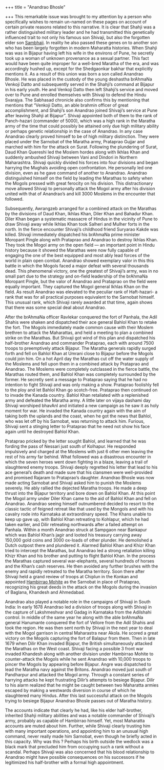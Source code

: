 +++
title = "Anandrao Bhosle"

+++
This remarkable issue was brought to my attention by a person who
specifically wishes to remain un-named on these pages on account of
certain private reasons related to this narrative. It is clear that
Shahji was a rather distinguished military leader and he had transmitted
this genetically influenced trait to not only his famous son Shivaji,
but also the forgotten elder son
[Sambhaji](http://manollasa.blogspot.com/2006/07/some-notes-on-shahji-and-sambhaji.html).
In reality he also passed these genes on to another son who has been
largely forgotten in modern Maharatta histories. When Shahji was was in
Bijapur having left his wife in the environs of Pune, he secretly took
up a woman of unknown provenance as a sexual partner. This fact would
have been quite improper for a well-bred Maratha of the era, and was
accordingly hushed up, except for the Shedgaonkar bakhar that explicitly
mentions it. As a result of this union was born a son called Anandrao
Bhosle. He was placed in the custody of the young deshastha brAhmaNa
Venkoji Datto and subsequently served in the Shahji’s command at Bijapur
in his early youth. He and Venkoji Datto then left Shahji’s service and
moved over to Pune and enrolled themselves with Shivaji to defend the
Hindu Svarajya. The Sabhasad chronicle also confirms this by mentioning
that mentions that “Venkoji Datto, an able brahmin officer of great
accomplishment, and Shahji’s son Anandrao joined Shivaji’s service at
Pune after leaving Shahji at Bijapur”. Shivaji appointed both of them to
the rank of Panch-hazari (commander of 5000), which was a high rank in
the Maratha army of the time that could possibly be attained only due
high military ability or perhaps genetic relationship in the case of
Anandrao. In any case Anandrao clearly proved himself to be of high
military distinction. They were placed under the Sarnobat of the Maratha
army, Prataprao Gujjar and marched with him for the attack on Surat.
Following the plundering of Surat, Daud Khan Quereshi led the Moslem
hordes along with Ikhlas Khan and suddenly ambushed Shivaji between Vani
and Dindori in Northern Maharashtra. Shivaji quickly divided his forces
into four divisions and began harrying the Mughals avoiding open
confrontation. He personally led one division, even as he gave command
of another to Anandrao. Anandrao distinguished himself on the field by
leading the Marathas to safety when the Mogols pressed with great
ferocity on his division. This distractionary move allowed Shivaji to
personally attack the Mogol army after his division united with that of
Anandrao’s and kill 3000 Moslems in the encounter that followed.

Subsequently, Awrangzeb arranged for a combined attack on the Marathas
by the divisions of Daud Khan, Ikhlas Khan, Diler Khan and Bahadur Khan.
Diler Khan began a systematic massacre of Hindus in the vicinity of Pune
to draw Shivaji away while Ikhlas Khan took Salheri and Mulher forts in
the north. In the fierce encounter Shivaji’s childhood friend Suryarao
Kakde was killed. Shivaji immediately dispatched his brAhmaNa prime
minister Moropant Pingle along with Prataprao and Anandrao to destroy
Ikhlas Khan. They took the Mogol army on the open field — an important
point in Hindu history because it showed the Marathas were now fully
capable of engaging the one of the best equipped and most ably lead
forces of the world in plain open combat. Anandrao showed exemplary
valor in this this battle in which the Mogols faced a major defeat with
several thousands dead. This phenomenal victory, one the greatest of
Shivaji’s army, was in no small part due to the strategy and on-field
leadership of the brAhmaNa Moropant Pingle, but the valor of Anandrao
and Prataprao on the field were equally important. They captured the
Mogol general Ikhlas Khan on the field. As result Anandrao was elevated
to the peculiar rank of Haft-hazari- a rank that was for all practical
purposes equivalent to the Sarnobat himself. This unusual rank, which
Shivaji rarely awarded at that time, again shows that there was some
special deal about Anandrao.

After the brAhmaNa officer Ravlekar conquered the fort of Panhala, the
Adil Shahis were shaken and dispatched their ace general Bahlol Khan to
retake the fort. The Mogols immediately made common cause with their
Moslem brethren to attack the Maharattas, and held a meeting to plan a
combined strike on the Marathas. But Shivaji got wind of this plan and
dispatched his half-brother Anandrao and commander Prataprao, each with
around 7500 troops to preemptively attack Bijapur. The Maratha generals
rapidly surged forth and fell on Bahlol Khan at Umrani close to Bijapur
before the Mogols could join him. On a hot April day the Marathas
cut off the water supply of the Moslems and fell upon them in a
combined attack by Prataprao and Anandrao. The Moslems were completely
outclassed in the fierce battle, the Marathas routed them, and Bahlol
Khan was completely surrounded by the former. He secretly sent a message
to Prataprao saying that he had no intention to fight Shivaji and was
only making a show. Prataprao foolishly fell to the ploy and let Bahlol
Khan go scotch-free. Prataprao then continued on to invade the Kanada
country. Bahlol Khan retaliated with a replenished army and defeated the
Maratha army. A little later on vijaya dashami day Shivaji worshiped
bhavAnI and initiated a new campaign as he saw it as holy moment for
war. He invaded the Kanada country again with the aim of taking both the
uplands and the coast, when he got the news that Bahlol, who was let off
by his Sarnobat, was returning to attack him. Furious, Shivaji sent a
stinging letter to Prataprao that he need not show his face again until
he destroyed Bahlol Khan.

Prataprao pricked by the letter sought Bahlol, and learned that he was
fording the pass of Nessari just south of Kolhapur. He responded
impulsively and charged at the Moslems with just 6 other men leaving the
rest of his army far behind. What followed was a disastrous encounter in
which the seven heroes went down fighting in a blaze, leaving a trail of
slaughtered enemy troops. Shivaji deeply regretted his letter that lead
to his ace general’s death and made sure that his clansmen were
well-provided and promised Rajaram to Prataprao’s daughter. Anandrao
Bhosle was now made acting Sarnobat and Shivaji asked him to punish the
Moslems severely. He ably rallied the dejected Maratha troops. He made a
deep thrust into the Bijapur territory and bore down on Bahlol Khan. At
this point the Mogol army under Diler Khan came to the aid of Bahlol
Khan and fell on Anandrao. Anandrao seeing himself outnumbered decided
to resort to the classic tactic of feigned retreat like that used by the
Mongols and with his cavalry rode into Karnataka at extraordinary speed.
The Khans unable to keep up gave up, with Bahlol Khan retreating to
Kohlapur, which he had taken earlier, and Dilir retreating northwards
after a failed attempt on Panhala. Within a month Anandrao struck at
Sampgaon near Bankapur which was Bahlol Khan’s jagir and looted his
treasury carrying away 150,000 gold coins and 3000 ox-loads of other
plunder. He demolished a Dutch outpost there and plundered it. Alarmed
Bahlol Khan and Khizr Khan tried to intercept the Marathas, but Anandrao
led a strong retaliation killing Khizr Khan and his brother and putting
to flight Bahlol Khan. In the process the Marathas captured several
war-elephants, several hundreds of horses and the Khan’s cash reserves.
He then avoided any further brushes with the enemy and rapidly retreated
to the Maratha territory. Soon there after Shivaji held a grand review
of troops at Chiplun in the Konkan and appointed [Hambirrao
Mohite](http://manollasa.blogspot.com/2004/06/death-of-hambirrao.html)
as the Sarnobat in place of Prataprao, recognizing his great deeds in
the attack on the Mogols during the invasion of Baglana, Khandesh and
Ahmedabad.

Anandrao also played a notable role in the campaigns of Shivaji in South
India: In early 1678 Anandrao led a division of troops along with
Shivaji in the capture of Lakshmeshvar and Gadag in Karnataka from the
Adilshahi control. In middle of the same year he along with the able
brAhmaNa general Hanumante conquered the fort of Vellore from the Adil
Shahis and took the region. He was then sent north by Shivaji in the
next year to deal with the Mogol garrison in central Maharastra near
Akola. He scored a great victory on the Mogols capturing the fort of
Balapur from them. Then in late 1679 when Dilir Khan invaded Bijapur,
the British simultaneously attacked the Marathas on the West coast.
Shivaji facing a possible 3 front war invaded Khandesh along with
another division under Hambirrao Mohite to counter-attack the Mogols
while he sent Anandrao with 10,000 troops to pincer the Mogols by
appearing before Bijapur. Angre was dispatched to lead the Maratha navy
against the Britons. Anandrao moved just south of Pandharpur and
attacked the Mogol army. Through a constant series of harrying attacks
he kept frustrating Dilir’s attempts to besiege Bijapur. Dilir to his
alarm realized that he might be caught between two Maharatta armies
escaped by making a westwards diversion in course of which he
slaughtered many Hindus. After this last successful attack on the Mogols
trying to besiege Bijapur Anandrao Bhosle passes out of Maratha history.

The accounts indicate that clearly he had, like his elder half-brother,
inherited Shahji military abilities and was a notable commander of
Shivaji’s army, probably as capable of Hambirrao himself. Yet, most
Maharatta accounts are muted about him. Further, while Shivaji clearly
trusting him with many important operations, and appointing him to an
unusual high command, never really made him Sarnobat, even though he
briefly acted in this capacity. Why was this ? Perhaps his birth outside
the wedlock was a black mark that precluded him from occupying such a
rank without a scandal. Perhaps Shivaji was also concerned that his
blood relationship to Anandrao might have possible consequences on his
successors if he legitimized his half-brother with a formal high
appointment.
